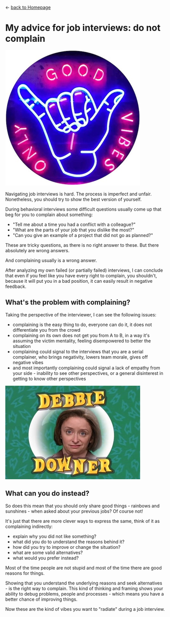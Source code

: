 
&leftarrow; [back to Homepage](../index.md)

# My advice for job interviews: do not complain

![alt text](good_vibes_only_small.jpg "Good Vibes Only")

Navigating job interviews is hard. The process is imperfect and unfair. Nonetheless, you should try to show the best version of yourself.

During behavioral interviews some difficult questions usually come up that beg for you to complain about something:
* "Tell me about a time you had a conflict with a colleague?"
* "What are the parts of your job that you dislike the most?"
* "Can you give an example of a project that did not go as planned?"

These are tricky questions, as there is no right answer to these. But there absolutely are wrong answers. 

And complaining usually is a wrong answer. 

After analyzing my own failed (or partially failed) interviews, I can conclude that even if you feel like you have every right to complain, you shouldn't, because it will put you in a bad position, it can easily result in negative feedback.

## What's the problem with complaining? 
Taking the perspective of the interviewer, I can see the following issues:

* complaining is the easy thing to do, everyone can do it, it does not differentiate you from the crowd
* complaining on its own does not get you from A to B, in a way it's assuming the victim mentality, feeling disempowered to better the situation
* complaining could signal to the interviews that you are a serial complainer, who brings negativity, lowers team morale, gives off negative vibes
* and most importantly complaining could signal a lack of empathy from your side - inability to see other perspectives, or a general disinterest in getting to know other perspectives

![alt text](downer_debbie.jpg "Downer Debbie")

## What can you do instead?

So does this mean that you should only share good things - rainbows and sunshines - when asked about your previous jobs? Of course not! 

It's just that there are more clever ways to express the same, think of it as complaining indirectly:

* explain why you did not like something?
* what did you do to understand the reasons behind it?
* how did you try to improve or change the situation?
* what are some valid alternatives?
* what would you prefer instead?

Most of the time people are not stupid and most of the time there are good reasons for things. 

Showing that you understand the underlying reasons and seek alternatives - is the right way to complain. This kind of thinking and framing shows your ability to debug problems, people and processes - which means you have a better chance of improving things. 

Now these are the kind of vibes you want to "radiate" during a job interview.



